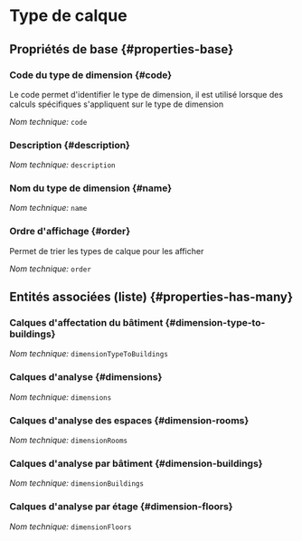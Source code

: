 # Type de calque
<!--- THIS FILE IS GENERATED PLEASE DO NOT EDIT IT DIRECTLY --->



<OH code="dimensionType"/>


## Propriétés de base {#properties-base}

### Code du type de dimension {#code}

Le code permet d'identifier le type de dimension, il est utilisé lorsque des calculs spécifiques s'appliquent sur le type de dimension

*Nom technique:* ```code```
<PH code="dimensionType:code"/>

### Description {#description}



*Nom technique:* ```description```
<PH code="dimensionType:description"/>

### Nom du type de dimension {#name}



*Nom technique:* ```name```
<PH code="dimensionType:name"/>

### Ordre d'affichage {#order}

Permet de trier les types de calque pour les afficher

*Nom technique:* ```order```
<PH code="dimensionType:order"/>




## Entités associées (liste) {#properties-has-many}

### Calques d'affectation du bâtiment {#dimension-type-to-buildings}



*Nom technique:* ```dimensionTypeToBuildings```
<PH code="dimensionType:dimensionTypeToBuildings"/>

### Calques d'analyse {#dimensions}



*Nom technique:* ```dimensions```
<PH code="dimensionType:dimensions"/>

### Calques d'analyse des espaces {#dimension-rooms}



*Nom technique:* ```dimensionRooms```
<PH code="dimensionType:dimensionRooms"/>

### Calques d'analyse par bâtiment {#dimension-buildings}



*Nom technique:* ```dimensionBuildings```
<PH code="dimensionType:dimensionBuildings"/>

### Calques d'analyse par étage {#dimension-floors}



*Nom technique:* ```dimensionFloors```
<PH code="dimensionType:dimensionFloors"/>




